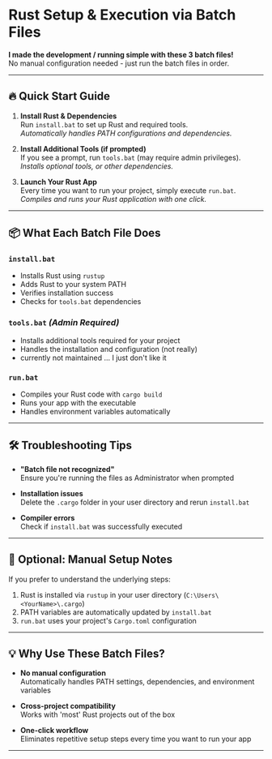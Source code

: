 
# Rust Setup & Execution via Batch Files

**I made the development / running simple with these 3 batch files!**  
No manual configuration needed - just run the batch files in order.

---

## 🔥 Quick Start Guide

1. **Install Rust & Dependencies**  
   Run `install.bat` to set up Rust and required tools.  
   *Automatically handles PATH configurations and dependencies.*

2. **Install Additional Tools (if prompted)**  
   If you see a prompt, run `tools.bat` (may require admin privileges).  
   *Installs optional tools, or other dependencies.*

3. **Launch Your Rust App**  
   Every time you want to run your project, simply execute `run.bat`.  
   *Compiles and runs your Rust application with one click.*

---

## 📦 What Each Batch File Does

### `install.bat`
- Installs Rust using `rustup`
- Adds Rust to your system PATH
- Verifies installation success
- Checks for `tools.bat` dependencies

### `tools.bat` *(Admin Required)*
- Installs additional tools required for your project
- Handles the installation and configuration (not really)
- currently not maintained ... I just don't like it

### `run.bat`
- Compiles your Rust code with `cargo build`
- Runs your app with the executable
- Handles environment variables automatically

---

## 🛠️ Troubleshooting Tips

- **"Batch file not recognized"**  
  Ensure you're running the files as Administrator when prompted

- **Installation issues**  
  Delete the `.cargo` folder in your user directory and rerun `install.bat`

- **Compiler errors**  
  Check if `install.bat` was successfully executed

---

## 📝 Optional: Manual Setup Notes

If you prefer to understand the underlying steps:
1. Rust is installed via `rustup` in your user directory (`C:\Users\<YourName>\.cargo`)
2. PATH variables are automatically updated by `install.bat`
3. `run.bat` uses your project's `Cargo.toml` configuration

---

## 💡 Why Use These Batch Files?

- **No manual configuration**  
  Automatically handles PATH settings, dependencies, and environment variables

- **Cross-project compatibility**  
  Works with 'most' Rust projects out of the box

- **One-click workflow**  
  Eliminates repetitive setup steps every time you want to run your app

---
